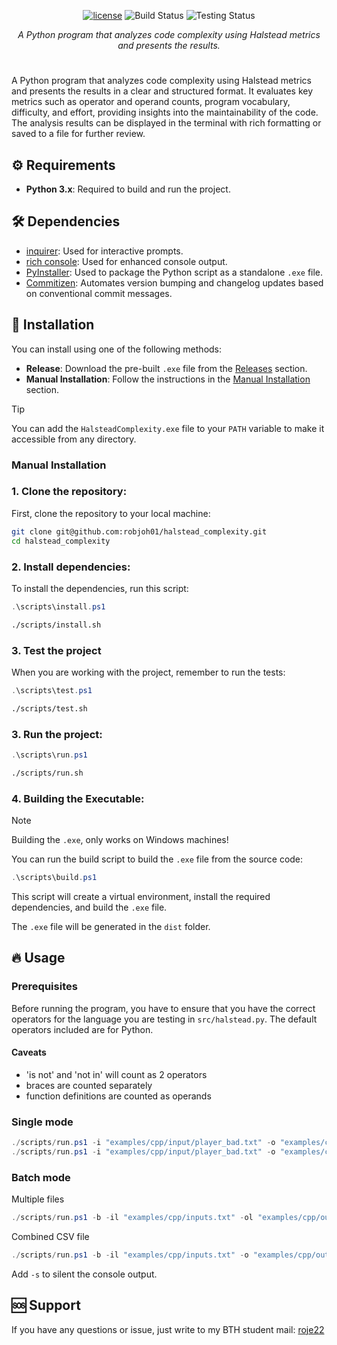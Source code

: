 <div align="center">

[![license](https://img.shields.io/badge/license-MIT-blue.svg)](https://github.com/robjoh01/HalsteadComplexity/blob/HEAD/LICENSE.txt)
![Build Status](https://github.com/robjoh01/HalsteadComplexity/actions/workflows/build-and-release.yml/badge.svg)
![Testing Status](https://github.com/robjoh01/HalsteadComplexity/actions/workflows/testing.yml/badge.svg)

_A Python program that analyzes code complexity using Halstead metrics and presents the results._

</div>

#

A Python program that analyzes code complexity using Halstead metrics and presents the results in a clear and structured format. It evaluates key metrics such as operator and operand counts, program vocabulary, difficulty, and effort, providing insights into the maintainability of the code. The analysis results can be displayed in the terminal with rich formatting or saved to a file for further review.

## ⚙️ Requirements

- **Python 3.x**: Required to build and run the project.

## 🛠️ Dependencies

- [inquirer](https://pypi.org/project/inquirer/): Used for interactive prompts.
- [rich console](https://rich.readthedocs.io/en/latest/console.html): Used for enhanced console output.
- [PyInstaller](https://pyinstaller.org/en/stable/): Used to package the Python script as a standalone `.exe` file.
- [Commitizen](https://github.com/commitizen/cz-cli): Automates version bumping and changelog updates based on conventional commit messages.

## 🚀 Installation

You can install using one of the following methods:

- **Release**: Download the pre-built `.exe` file from the [Releases](https://github.com/robjoh01/HalsteadComplexity/releases) section.
- **Manual Installation**: Follow the instructions in the [Manual Installation](#manual-installation) section.

> [!TIP]
> You can add the `HalsteadComplexity.exe` file to your `PATH` variable to make it accessible from any directory.

### Manual Installation

### 1. Clone the repository:

First, clone the repository to your local machine:

```bash
git clone git@github.com:robjoh01/halstead_complexity.git
cd halstead_complexity
```

### 2. Install dependencies:

To install the dependencies, run this script:

```powershell
.\scripts\install.ps1
```

```bash
./scripts/install.sh
```

### 3. Test the project

When you are working with the project, remember to run the tests:

```powershell
.\scripts\test.ps1
```

```bash
./scripts/test.sh
```

### 3. Run the project:

```powershell
.\scripts\run.ps1
```

```bash
./scripts/run.sh
```

### 4. Building the Executable:

> [!NOTE]
> Building the `.exe`, only works on Windows machines!

You can run the build script to build the `.exe` file from the source code:

```powershell
.\scripts\build.ps1
```

This script will create a virtual environment, install the required dependencies, and build the `.exe` file.

The `.exe` file will be generated in the `dist` folder.

## 🔥 Usage

### Prerequisites

Before running the program, you have to ensure that you have the correct operators for the language you are testing in `src/halstead.py`. The default operators included are for Python.

#### Caveats

- 'is not' and 'not in' will count as 2 operators
- braces are counted separately
- function definitions are counted as operands

### Single mode

```powershell
./scripts/run.ps1 -i "examples/cpp/input/player_bad.txt" -o "examples/cpp/output/player_bad.txt"
./scripts/run.ps1 -i "examples/cpp/input/player_bad.txt" -o "examples/cpp/output/player_bad.csv"
```

### Batch mode

Multiple files

```powershell
./scripts/run.ps1 -b -il "examples/cpp/inputs.txt" -ol "examples/cpp/outputs.txt"
```

Combined CSV file

```powershell
./scripts/run.ps1 -b -il "examples/cpp/inputs.txt" -o "examples/cpp/output/combined.csv"
```

Add `-s` to silent the console output.

## 🆘 Support

If you have any questions or issue, just write to my BTH student mail: [roje22](mailto:roje22@student.bth.se)

